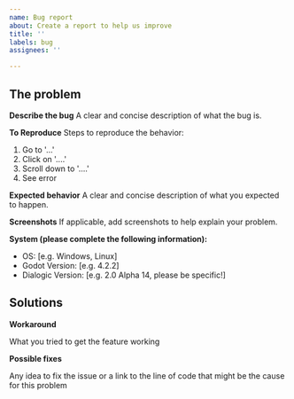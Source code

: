 ```yaml
---
name: Bug report
about: Create a report to help us improve
title: ''
labels: bug
assignees: ''

---
```


## The problem

**Describe the bug**
A clear and concise description of what the bug is.

**To Reproduce**
Steps to reproduce the behavior:
1. Go to '...'
2. Click on '....'
3. Scroll down to '....'
4. See error

**Expected behavior**
A clear and concise description of what you expected to happen.

**Screenshots**
If applicable, add screenshots to help explain your problem.

**System (please complete the following information):**
 - OS: [e.g. Windows, Linux]
 - Godot Version: [e.g. 4.2.2]
 - Dialogic Version: [e.g. 2.0 Alpha 14, please be specific!]

## Solutions

**Workaround**

What you tried to get the feature working

**Possible fixes**

Any idea to fix the issue or a link to the line of code that might be the cause for this problem
